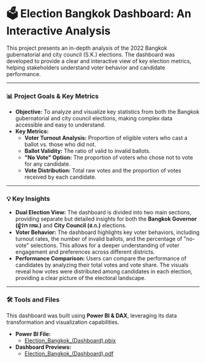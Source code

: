 # 🗳️ Election Bangkok Dashboard: An Interactive Analysis

This project presents an in-depth analysis of the 2022 Bangkok gubernatorial and city council (S.K.) elections. The dashboard was developed to provide a clear and interactive view of key election metrics, helping stakeholders understand voter behavior and candidate performance.

---

### **📊 Project Goals & Key Metrics**

* **Objective:** To analyze and visualize key statistics from both the Bangkok gubernatorial and city council elections, making complex data accessible and easy to understand.
* **Key Metrics:**
    * **Voter Turnout Analysis:** Proportion of eligible voters who cast a ballot vs. those who did not.
    * **Ballot Validity:** The ratio of valid to invalid ballots.
    * **"No Vote" Option:** The proportion of voters who chose not to vote for any candidate.
    * **Vote Distribution:** Total raw votes and the proportion of votes received by each candidate.

---

### **💡 Key Insights**

* **Dual Election View:** The dashboard is divided into two main sections, providing separate but detailed insights for both the **Bangkok Governor (ผู้ว่าฯ กทม.)** and **City Council (ส.ก.)** elections.
* **Voter Behavior:** The dashboard highlights key voter behaviors, including turnout rates, the number of invalid ballots, and the percentage of "no-vote" selections. This allows for a deeper understanding of voter engagement and preferences across different districts.
* **Performance Comparison:** Users can compare the performance of candidates by analyzing their total votes and vote share. The visuals reveal how votes were distributed among candidates in each election, providing a clear picture of the electoral landscape.

---

### **🛠️ Tools and Files**

This dashboard was built using **Power BI & DAX**, leveraging its data transformation and visualization capabilities.

* **Power BI File:**
    * [Election_Bangkok_(Dashboard).pbix](https://github.com/panupong1212312121/Dashboards/blob/b1/Election_Bangkok/Election_Bangkok_(Dashboard).pbix)
* **Dashboard Previews:**
    * [Election_Bangkok_(Dashboard).pdf](https://github.com/panupong1212312121/Dashboards/blob/b1/Election_Bangkok/Election_Bangkok_(Dashboard).pdf)